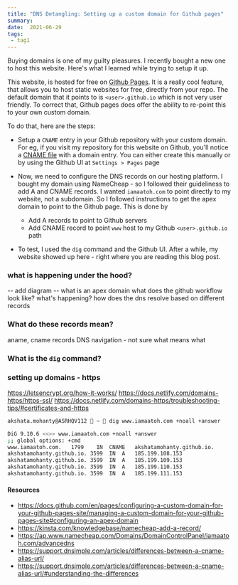 ```yaml
---
title: "DNS Detangling: Setting up a custom domain for Github pages"
summary:
date:  2021-06-29
tags:
 - tag1
---
```


Buying domains is one of my guilty pleasures. I recently bought a new one to host this website. Here's what I learned while trying to setup it up.

This website, is hosted for free on [Github Pages](https://pages.github.com/). It is a really cool feature, that allows you to host static websites for free, directly from your repo. The default domain that it points to is `<user>.github.io` which is not very user friendly. To correct that, Github pages does offer the ability to re-point this to your own custom domain.

To do that, here are the steps:

- Setup a `CNAME` entry in your Github repository with your custom domain. For eg, if you visit my repository for this website on Github, you'll notice a [CNAME file](https://github.com/akshatamohanty/akshatamohanty.github.io/blob/master/CNAME) with a domain entry. You can either create this manually or by using the Github UI at `Settings > Pages` page

- Now, we need to configure the DNS records on our hosting platform. I bought my domain using NameCheap - so I followed their guideliness to add A and CNAME records. I wanted `iamaatoh.com` to point directly to my website, not a subdomain. So I followed instructions to get the apex domain to point to the Github page. This is done by

  - Add A records to point to Github servers
  - Add CNAME record to point `www` host to my Github `<user>.github.io` path

- To test, I used the `dig` command and the Github UI. After a while, my website showed up here - right where you are reading this blog post.

### what is happening under the hood?
-- add diagram --
what is an apex domain
what does the github workflow look like? what's happening?
how does the dns resolve based on different records

### What do these records mean?
aname, cname records
DNS navigation - not sure what means what

### What is the `dig` command?

### setting up domains - https
https://letsencrypt.org/how-it-works/
https://docs.netlify.com/domains-https/https-ssl/
https://docs.netlify.com/domains-https/troubleshooting-tips/#certificates-and-https

```bash
akshata.mohanty@ASRHQV112  ~  dig www.iamaatoh.com +noall +answer
```

```bash
DiG 9.10.6 <<>> www.iamaatoh.com +noall +answer
;; global options: +cmd
www.iamaatoh.com.	1799	IN	CNAME	akshatamohanty.github.io.
akshatamohanty.github.io. 3599	IN	A	185.199.108.153
akshatamohanty.github.io. 3599	IN	A	185.199.109.153
akshatamohanty.github.io. 3599	IN	A	185.199.110.153
akshatamohanty.github.io. 3599	IN	A	185.199.111.153
```



#### Resources

- https://docs.github.com/en/pages/configuring-a-custom-domain-for-your-github-pages-site/managing-a-custom-domain-for-your-github-pages-site#configuring-an-apex-domain
- https://kinsta.com/knowledgebase/namecheap-add-a-record/
- https://ap.www.namecheap.com/Domains/DomainControlPanel/iamaatoh.com/advancedns
- https://support.dnsimple.com/articles/differences-between-a-cname-alias-url/
- https://support.dnsimple.com/articles/differences-between-a-cname-alias-url/#understanding-the-differences